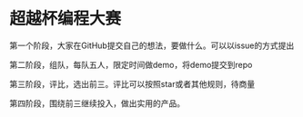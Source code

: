 # 超越杯编程大赛

 第一个阶段，大家在GitHub提交自己的想法，要做什么。可以以issue的方式提出
 
 第二阶段，组队，每队五人，限定时间做demo，将demo提交到repo
 
 第三阶段，评比，选出前三。评比可以按照star或者其他规则，待商量
 
 第四阶段，围绕前三继续投入，做出实用的产品。
